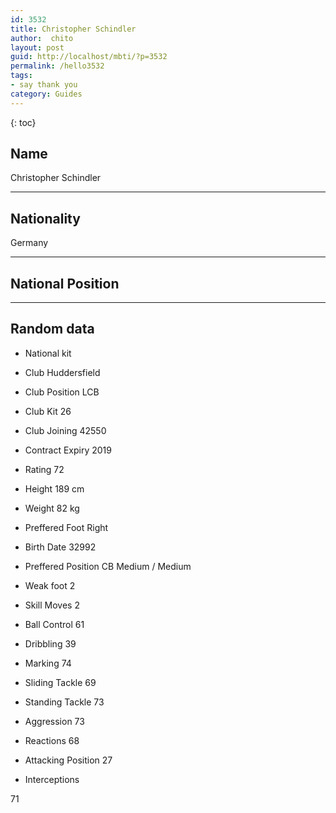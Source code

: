 ```yaml
---
id: 3532
title: Christopher Schindler
author:  chito 
layout: post
guid: http://localhost/mbti/?p=3532
permalink: /hello3532
tags:
- say thank you
category: Guides
---
```



{: toc}


## Name  
Christopher Schindler 

* * *

## Nationality  
Germany 

* * *

## National Position 

* * *

## Random data 

  * National kit 
  * Club 
Huddersfield 

  * Club Position 
LCB 

  * Club Kit 
26 

  * Club Joining 
42550 

  * Contract Expiry 
2019 

  * Rating 
72 

  * Height 
189 cm 

  * Weight 
82 kg 

  * Preffered Foot 
Right 

  * Birth Date 
32992 

  * Preffered Position 
CB Medium / Medium 

  * Weak foot 
2 

  * Skill Moves 
2 

  * Ball Control 
61 

  * Dribbling 
39 

  * Marking 
74 

  * Sliding Tackle 
69 

  * Standing Tackle 
73 

  * Aggression 
73 

  * Reactions 
68 

  * Attacking Position 
27 

  * Interceptions 

71</ul>